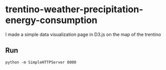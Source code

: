 # trentino-weather-precipitation-energy-consumption
I made a simple data visualization page in D3.js on the map of the trentino

## Run
```
python -m SimpleHTTPServer 8000
```

